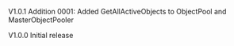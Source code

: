 V1.0.1
Addition 0001: Added GetAllActiveObjects to ObjectPool and MasterObjectPooler

V1.0.0
Initial release
